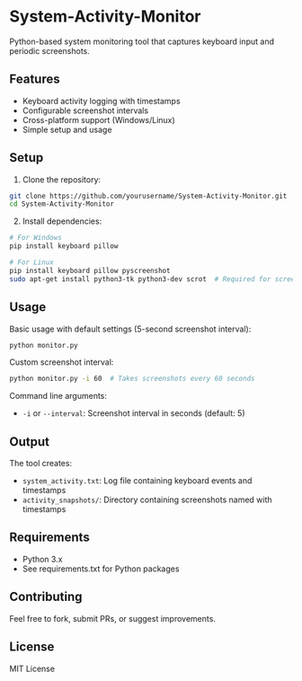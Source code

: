 # System-Activity-Monitor

Python-based system monitoring tool that captures keyboard input and periodic screenshots.

## Features

- Keyboard activity logging with timestamps
- Configurable screenshot intervals
- Cross-platform support (Windows/Linux)
- Simple setup and usage

## Setup

1. Clone the repository:
```bash
git clone https://github.com/yourusername/System-Activity-Monitor.git
cd System-Activity-Monitor
```

2. Install dependencies:
```bash
# For Windows
pip install keyboard pillow

# For Linux
pip install keyboard pillow pyscreenshot
sudo apt-get install python3-tk python3-dev scrot  # Required for screenshots
```

## Usage

Basic usage with default settings (5-second screenshot interval):
```bash
python monitor.py
```

Custom screenshot interval:
```bash
python monitor.py -i 60  # Takes screenshots every 60 seconds
```

Command line arguments:
- `-i` or `--interval`: Screenshot interval in seconds (default: 5)

## Output

The tool creates:
- `system_activity.txt`: Log file containing keyboard events and timestamps
- `activity_snapshots/`: Directory containing screenshots named with timestamps

## Requirements

- Python 3.x
- See requirements.txt for Python packages

## Contributing

Feel free to fork, submit PRs, or suggest improvements.

## License

MIT License
